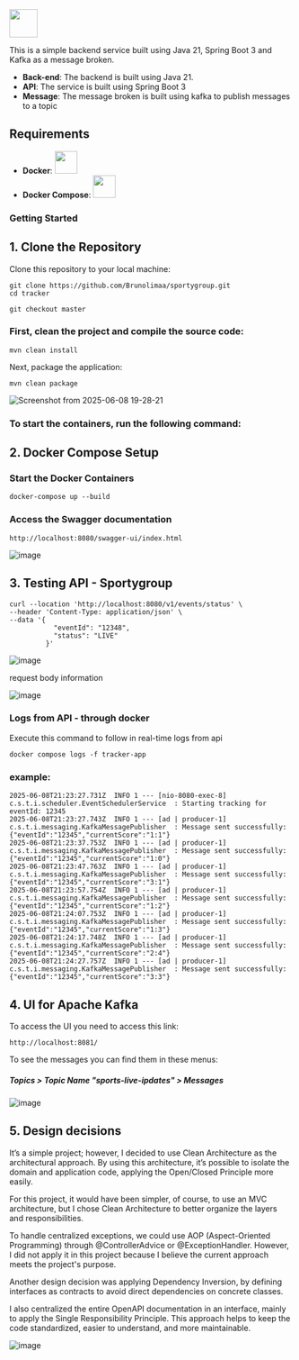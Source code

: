 <img src="https://github.com/user-attachments/assets/cfcaeef7-6607-4dc3-b8ac-56383f12368e" height="50"/>

This is a simple backend service built using Java 21, Spring Boot 3 and Kafka as a message broken.


- **Back-end**: The backend is built using Java 21.
- **API**: The service is built using Spring Boot 3
- **Message**: The message broken is built using kafka to publish messages to a topic


## Requirements

- **Docker**: <img src="https://github.com/user-attachments/assets/908265ca-abc9-4e0b-a613-f9bd89d72920" height="40"/>
- **Docker Compose**: <img src="https://github.com/user-attachments/assets/e24be3c0-dedd-4ba4-b4fc-59093559aa59" height="40"/>
 

### Getting Started

## 1. Clone the Repository

Clone this repository to your local machine:

```
git clone https://github.com/Brunolimaa/sportygroup.git
cd tracker

git checkout master
```


### First, clean the project and compile the source code:
```
mvn clean install
```

Next, package the application:
```
mvn clean package
```
![Screenshot from 2025-06-08 19-28-21](https://github.com/user-attachments/assets/5d041795-452a-42e1-979a-6718ed7f99fd)

### To start the containers, run the following command:

## 2. Docker Compose Setup

### Start the Docker Containers

```
docker-compose up --build 
```

### Access the Swagger documentation 

```
http://localhost:8080/swagger-ui/index.html
```
![image](https://github.com/user-attachments/assets/f73f4224-f813-435e-9013-046c38b2a59f)

## 3. Testing API - Sportygroup
```
curl --location 'http://localhost:8080/v1/events/status' \
--header 'Content-Type: application/json' \
--data '{
           "eventId": "12348",
           "status": "LIVE"
         }'
```
![image](https://github.com/user-attachments/assets/63f7f7bb-1db5-454f-a579-e7e65eac2755)

request body information

![image](https://github.com/user-attachments/assets/ddde87be-37fc-4c74-800e-1864c8b7048a)


### Logs from API - through docker 

Execute this command to follow in real-time logs from api 

```
docker compose logs -f tracker-app

```

### example:

```
2025-06-08T21:23:27.731Z  INFO 1 --- [nio-8080-exec-8] c.s.t.i.scheduler.EventSchedulerService  : Starting tracking for eventId: 12345
2025-06-08T21:23:27.743Z  INFO 1 --- [ad | producer-1] c.s.t.i.messaging.KafkaMessagePublisher  : Message sent successfully: {"eventId":"12345","currentScore":"1:1"}
2025-06-08T21:23:37.753Z  INFO 1 --- [ad | producer-1] c.s.t.i.messaging.KafkaMessagePublisher  : Message sent successfully: {"eventId":"12345","currentScore":"1:0"}
2025-06-08T21:23:47.763Z  INFO 1 --- [ad | producer-1] c.s.t.i.messaging.KafkaMessagePublisher  : Message sent successfully: {"eventId":"12345","currentScore":"3:1"}
2025-06-08T21:23:57.754Z  INFO 1 --- [ad | producer-1] c.s.t.i.messaging.KafkaMessagePublisher  : Message sent successfully: {"eventId":"12345","currentScore":"1:2"}
2025-06-08T21:24:07.753Z  INFO 1 --- [ad | producer-1] c.s.t.i.messaging.KafkaMessagePublisher  : Message sent successfully: {"eventId":"12345","currentScore":"1:3"}
2025-06-08T21:24:17.748Z  INFO 1 --- [ad | producer-1] c.s.t.i.messaging.KafkaMessagePublisher  : Message sent successfully: {"eventId":"12345","currentScore":"2:4"}
2025-06-08T21:24:27.757Z  INFO 1 --- [ad | producer-1] c.s.t.i.messaging.KafkaMessagePublisher  : Message sent successfully: {"eventId":"12345","currentScore":"3:3"}
```

## 4. UI for Apache Kafka

To access the UI you need to access this link: 

```
http://localhost:8081/
```
To see the messages you can find them in these menus: 

##### Topics > Topic Name "sports-live-ipdates" > Messages

![image](https://github.com/user-attachments/assets/3ca2c590-e017-43ed-891e-d6324f3c1386)

## 5. Design decisions

It’s a simple project; however, I decided to use Clean Architecture as the architectural approach.
By using this architecture, it’s possible to isolate the domain and application code, applying the Open/Closed Principle more easily.

For this project, it would have been simpler, of course, to use an MVC architecture, but I chose Clean Architecture to better organize the layers and responsibilities.

To handle centralized exceptions, we could use AOP (Aspect-Oriented Programming) through @ControllerAdvice or @ExceptionHandler.
However, I did not apply it in this project because I believe the current approach meets the project's purpose.

Another design decision was applying Dependency Inversion, by defining interfaces as contracts to avoid direct dependencies on concrete classes.

I also centralized the entire OpenAPI documentation in an interface, mainly to apply the Single Responsibility Principle.
This approach helps to keep the code standardized, easier to understand, and more maintainable.

![image](https://github.com/user-attachments/assets/f240e66b-c2ea-4b05-99b2-659a432229e6)




